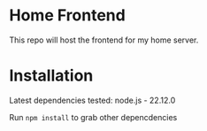 # Home Frontend

This repo will host the frontend for my home server.

# Installation

Latest dependencies tested:
node.js - 22.12.0

Run `npm install` to grab other depencdencies